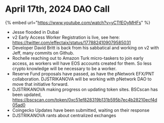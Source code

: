 # April 17th, 2024 DAO Call

{% embed url="https://www.youtube.com/watch?v=yCTfEOyMHFs" %}

* Jesse flooded in Dubai
* v2 Early Access Worker Registration is live, see here: https://twitter.com/effectaix/status/1778824109079585031
* Developer David Britt is back from his sabbatical and working on v2 with Jeff, many commits on Github.
* Rochelle reaching out to Amazon Turk micro-taskers to join early access, as workers will have EOS accounts created for them. So less crypto knowledge will be necessary to be a worker.
* Reserve Fund proposals have passed, as have the pNetwork EFX/PNT collaboration. DJSTRIKANOVA will be working with pNetwork DAO to move that initiative forward.
* DJSTRIKANOVA making progress on updating token sites. BSCscan has been updated, https://bscscan.com/token/0xc51ef828319b131b595b7ec4b28210ecf4d05ad0
* Coingecko Updates have been submitted, waiting on their response
* DJSTRIKANOVA rants about centralized exchanges

